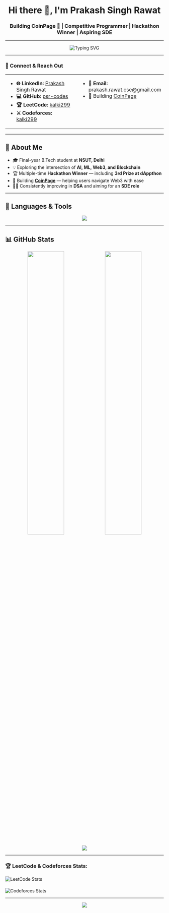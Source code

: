 <h1 align="center">Hi there 👋, I'm Prakash Singh Rawat</h1>
<h3 align="center">Building CoinPage 🚀 | Competitive Programmer | Hackathon Winner | Aspiring SDE</h3>

---

<p align="center">
  <img src="https://readme-typing-svg.herokuapp.com?font=Fira+Code&weight=500&size=22&duration=4000&pause=1000&color=3D9BE9&vCenter=true&multiline=true&repeat=true&width=700&height=70&lines=Founder+of+CoinPage+%F0%9F%9A%80+%7C+Final+Year+Student+%40+NSUT;Passionate+about+AI,+ML,+and+Web3;Blockchain+Builder+%7C+Aspiring+SDE+%7C+Hackathon+Champion" alt="Typing SVG" />
</p>

---
<h3>🔗 Connect & Reach Out</h3>

<table width="100%">
  <tr>
    <td style="width: 50%; vertical-align: top; padding-right: 10px;">
      <ul>
        <li><strong>🌐 LinkedIn:</strong> <a href="https://linkedin.com/in/prakash-singh-rawat-a48b11254" target="_blank">Prakash Singh Rawat</a></li>
        <li><strong>💻 GitHub:</strong> <a href="https://github.com/psr-codes" target="_blank">psr-codes</a></li>
        <li><strong>🏆 LeetCode:</strong> <a href="https://leetcode.com/kalki299" target="_blank">kalki299</a></li>
        <li><strong>⚔️ Codeforces:</strong> <a href="https://codeforces.com/profile/kalki299" target="_blank">kalki299</a></li>
      </ul>
    </td>
    <td style="width: 50%; vertical-align: top; padding-left: 10px;">
      <ul>
        <li><strong>📧 Email:</strong> prakash.rawat.cse@gmail.com</li>
        <li>🚀 Building <a href="https://coinpage.in" target="_blank">CoinPage</a></li>
      </ul>
    </td>
  </tr>
</table>


---

## 🚀 About Me

- 🎓 Final-year B.Tech student at **NSUT, Delhi**
- 💡 Exploring the intersection of **AI, ML, Web3, and Blockchain**
- 🏆 Multiple-time **Hackathon Winner** — including **3rd Prize at dAppthon**
- 💼 Building [**CoinPage**](https://coinpage.in) — helping users navigate Web3 with ease
- 👨‍💻 Consistently improving in **DSA** and aiming for an **SDE role**

---

## 🧰 Languages & Tools

<p align="center">
  <img src="https://skillicons.dev/icons?i=html,css,js,python,cpp,java,react,git,github,postgres,aws,gcp,sql,tensorflow" />
</p>

---

## 📊 GitHub Stats

<p align="center">
  <img width="48%" src="https://github-readme-stats.vercel.app/api?username=psr-codes&show_icons=true&theme=radical" />
  <img width="48%" src="https://github-readme-streak-stats.herokuapp.com/?user=psr-codes&theme=radical" />
</p>
<p align="center">
  <img src="https://github-readme-activity-graph.cyclic.app/graph?username=psr-codes&theme=react-dark&hide_border=true" />
</p>

---

<h3 align="left">🏆 LeetCode & Codeforces Stats:</h3>

<div style="display: flex; justify-content: space-between; align-items: center; flex-wrap: wrap; gap: 20px;">
  <img src="https://leetcard.jacoblin.cool/kalki299?theme=chartreuse&font=Rubik&ext=contest" alt="LeetCode Stats" style="max-width: 48%; min-width: 300px;" />
  <img src="https://codeforces-readme-stats.vercel.app/api/card?username=kalki299" alt="Codeforces Stats" style="max-width: 48%; min-width: 300px;" />
</div>

---

<p align="center">
  <img src="https://capsule-render.vercel.app/api?type=waving&color=3D9BE9&height=100&section=footer"/>
</p>
